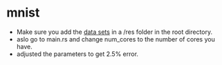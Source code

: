 # mnist

- Make sure you add the [data sets](http://yann.lecun.com/exdb/mnist) in a /res folder in the root directory.
- aslo go to main.rs and change num_cores to the number of cores you have.
- adjusted the parameters to get 2.5% error. 
